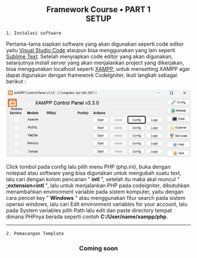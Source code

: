 <h2 align="center">Framework Course • PART 1<br>SETUP</h2>

<!-- ---------------------------------------------------------------------------------------------------- -->

    1. Instalasi software

Pertama-tama siapkan software yang akan digunakan seperti code editor yaitu [Visual Studio Code](https://code.visualstudio.com/download) ataupun bisa menggunakan yang lain seperti [Sublime Text](https://www.sublimetext.com/download). Setelah menyiapkan code editor yang akan digunakan, selanjutnya install server yang akan menjalankan project yang dikerjakan, bisa menggunakan localhost seperti [XAMPP](https://www.apachefriends.org/download.html), untuk mensetting XAMPP agar dapat digunakan dengan framework CodeIgniter, ikuti langkah sebagai berikut :
<div align="center">
    <img width="600px" src="../../../assets/xampp config.png">
</div>
<p>Click tombol pada config lalu pilih menu PHP (php.ini), buka dengan notepad atau software yang bisa digunakan untuk mengubah suatu text, lalu cari dengan kolom pencarian " <b>intl</b> ", setelah itu maka akal muncul " <b>;extension=intl</b> ", lalu untuk menjalankan PHP pada codeigniter, dibutuhkan menambahkan environment variable pada sistem komputer, yaitu dengan cara pencet key " <b>Windows</b> " atau menggunakan fitur search pada sistem operasi windows, lalu cari Edit environment variables for your account, lalu pada System variables pilih Path lalu edit dan paste directory tempat dimana PHPnya berada seperti contoh <b>C:/User/name/xampp/php</b>.</p>

---

    2. Pemasangan Template

<h3 align="center">Coming soon</h3>

<!-- ---------------------------------------------------------------------------------------------------- -->
